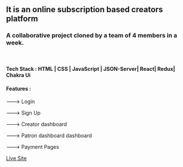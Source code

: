 

<h2>It is an online subscription based creators platform </h2>
<h3>A collaborative project cloned by a team of 4 members in a week.</h3>
<br/>
<h4>Tech Stack : HTML | CSS | JavaScript | JSON-Server| React| Redux| Chakra Ui</h4>
<h4>Features : </h4>
<p>---> Login</p>
<p>---> Sign Up</p>
<p>---> Creator dashboard</p>
<p>---> Patron dashboard dashboard</p>
<p>---> Payment Pages</p>

<a href="https://github.com/damodarkolar/patreon-clone-React-app" target="_blanck">Live Site</a>
<img href="https://www.google.com/images/branding/googlelogo/1x/googlelogo_color_272x92dp.png"/>
